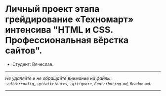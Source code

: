 # Личный проект этапа грейдирование «Техномарт» интенсива "HTML и CSS. Профессиональная вёрстка сайтов".

* Студент: Вячеслав.

---

_Не удаляйте и не обращайте внимание на файлы:_<br>
_`.editorconfig`, `.gitattributes`, `.gitignore`, `Contributing.md`, `Readme.md`._

---

